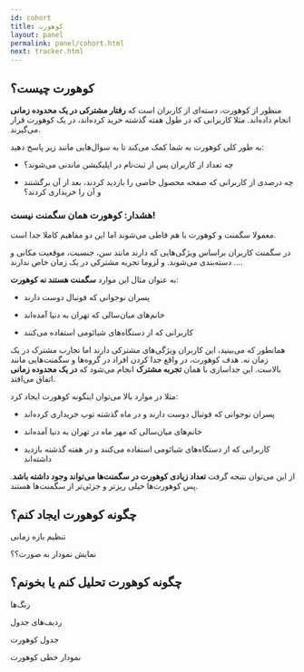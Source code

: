 ```yaml
---
id: cohort
title: کوهورت
layout: panel
permalink: panel/cohort.html
next: tracker.html
---
```


## کوهورت چیست؟

منظور از کوهورت، دسته‌ای از کاربران است که **رفتار مشترکی در یک محدوده زمانی** انجام داده‌اند. مثلا کاربرانی که در طول هفته گذشته خرید کرده‌اند، در یک کوهورت قرار می‌گیرند.


به طور کلی کوهورت به شما کمک می‌کند تا به سوال‌هایی مانند زیر پاسخ دهید:

- چه تعداد از کاربران پس از ثبت‌نام در اپلیکیشن ماندنی می‌شوند؟

- چه درصدی از کاربرانی که صفحه محصول خاصی را بازدید کردند، بعد از آن برگشتند و آن را خریداری کردند؟


### هشدار: کوهورت همان سگمنت نیست!

معمولا سگمنت و کوهورت با هم قاطی می‌شوند اما این دو مفاهیم کاملا جدا است. 

در سگمنت کاربران براساس ویژگی‌هایی که دارند مانند سن، جنسیت، موقعیت مکانی و ... دسته‌بندی می‌شوند. و لزوما تجربه مشترکی در یک زمان خاص ندارند.

 به عنوان مثال این موارد **سگمنت هستند نه کوهورت**:

- پسران نوجوانی که فوتبال دوست دارند

- خانم‌های میان‌سالی که تهران به دنیا آمده‌اند

- کاربرانی که از دستگاه‌های شیائومی استفاده می‌کنند

همانطور که می‌بینید، این کاربران ویژگی‌های مشترکی دارند اما تجارب مشترک در یک زمان نه. هدف کوهورت، در واقع جدا کردن افراد در گروه‌ها و سگمنت‌هایی مانند بالاست. این جداسازی با همان **تجربه مشترک** انجام می‌شود که **در یک محدوده زمانی** اتفاق می‌افتد.

مثلا در موارد بالا می‌توان اینگونه کوهورت ایجاد کرد:

- پسران نوجوانی که فوتبال دوست دارند و در ماه گذشته توپ خریداری کرده‌اند

- خانم‌های میان‌سالی که مهر ماه در تهران به دنیا آمده‌اند 

- کاربرانی که از دستگاه‌های شیائومی استفاده می‌کنند و در هفته گذشته بازدید داشته‌اند

از این می‌توان نتیجه گرفت **تعداد زیادی کوهورت در سگمنت‌ها می‌تواند وجود داشته باشد**. پس کوهورت‌ها خیلی ریزتر و جزئی‌تر از سگمنت‌ها هستند. 



## چگونه کوهورت ایجاد کنم؟

تنظیم بازه زمانی 

نمایش نمودار به صورت؟؟


## چگونه کوهورت تحلیل کنم یا بخونم؟

رنگ‌ها

ردیف‌های جدول

جدول کوهورت 

نمودار خطی کوهورت
